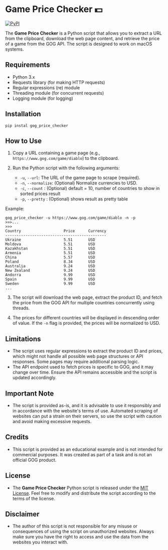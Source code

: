 # Game Price Checker 💵
[![PyPI](https://img.shields.io/pypi/v/gog-price-checker)](https://pypi.org/project/gog-price-checker/)

The **Game Price Checker** is a Python script that allows you to extract a URL from the clipboard, download the web page content, and retrieve the price of a game from the GOG API. The script is designed to work on macOS systems.

## Requirements

- Python 3.x
- Requests library (for making HTTP requests)
- Regular expressions (re) module
- Threading module (for concurrent requests)
- Logging module (for logging)

## Installation
```
pip instal gog_price_checker
```

## How to Use

1. Copy a URL containing a game page (e.g., `https://www.gog.com/game/diablo`) to the clipboard.

2. Run the Python script with the following arguments:

    - `-u`, `--url`: The URL of the game page to scrape (required).
    - `-n`, `--normalize`: (Optional) Normalize currencies to USD.
    - `-c`, `--count` : (Optional) default = 10, number of countries to show in sorted prices result
    - `-p`, `--pretty` : (Optional) shows result as pretty table

Example:
```
gog_price_checker -u https://www.gog.com/game/diablo -n -p
>>>...
>>>
Country                   Price      Currency
---------------------------------------------
Ukraine                   5.51       USD
Moldova                   5.51       USD
Kazakhstan                5.51       USD
Armenia                   5.51       USD
China                     5.57       USD
Poland                    8.34       USD
Australia                 9.24       USD
New Zealand               9.24       USD
Andorra                   9.99       USD
Spain                     9.99       USD
Sweden                    9.99       USD
...
```

3. The script will download the web page, extract the product ID, and fetch the price from the GOG API for multiple countries concurrently using threads.

4. The prices for different countries will be displayed in descending order of value. If the `-n` flag is provided, the prices will be normalized to USD.

## Limitations

- The script uses regular expressions to extract the product ID and prices, which might not handle all possible web page structures or API responses. Some pages may require additional parsing logic.
- The API endpoint used to fetch prices is specific to GOG, and it may change over time. Ensure the API remains accessible and the script is updated accordingly.

## Important Note

- The script is provided as-is, and it is advisable to use it responsibly and in accordance with the website's terms of use. Automated scraping of websites can put a strain on their servers, so use the script with caution and avoid making excessive requests.

## Credits

- This script is provided as an educational example and is not intended for commercial purposes. It was created as part of a task and is not an official GOG product.

## License

- The **Game Price Checker** Python script is released under the [MIT License](LICENSE). Feel free to modify and distribute the script according to the terms of the license.

## Disclaimer

- The author of this script is not responsible for any misuse or consequences of using the script on unauthorized websites. Always make sure you have the right to access and use the data from the websites you interact with.

